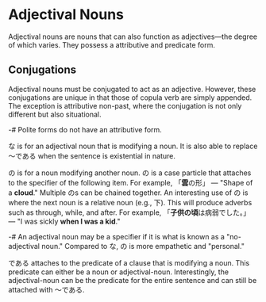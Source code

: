 # Adjectival Nouns
Adjectival nouns are nouns that can also function as adjectives—the degree of which varies. They possess a attributive and predicate form. 

## Conjugations
Adjectival nouns must be conjugated to act as an adjective. However, these conjugations are unique in that those of copula verb are simply appended. The exception is attributive non-past, where the conjugation is not only different but also situational. 

-# Polite forms do not have an attributive form.

な is for an adjectival noun that is modifying a noun. It is also able to replace ～である when the sentence is existential in nature.

の is for a noun modifying another noun. の is a case particle that attaches to the specifier of the following item. For example, 「**雲**の形」 — "Shape of a **cloud**." Multiple のs can be chained together. An interesting use of の is where the next noun is a relative noun (e.g., 下). This will produce adverbs such as through, while, and after. For example, 「**子供の頃**は病弱でした。」 — "I was sickly **when I was a kid**." 

-# An adjectival noun may be a specifier if it is what is known as a "no-adjectival noun." Compared to な, の is more empathetic and "personal."

である attaches to the predicate of a clause that is modifying a noun. This predicate can either be a noun or adjectival-noun. Interestingly, the adjectival-noun can be the predicate for the entire sentence and can still be attached with ～である. 